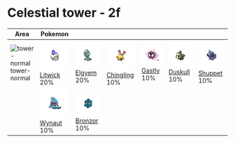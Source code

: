 # Celestial tower - 2f

| Area                                                                    | Pokemon                                                                     | &nbsp;                                                                      | &nbsp;                                                                          | &nbsp;                                                                    | &nbsp;                                                                      | &nbsp;                                                                      |
| ----------------------------------------------------------------------- | --------------------------------------------------------------------------- | --------------------------------------------------------------------------- | ------------------------------------------------------------------------------- | ------------------------------------------------------------------------- | --------------------------------------------------------------------------- | --------------------------------------------------------------------------- |
| ![tower-normal](../../img/items/tower-normal.png)<br/>tower-normal<br/> | ![litwick](../../img/pokemon/607.png) <br/>[Litwick](/pokemon/607) <br/>20% | ![elgyem](../../img/pokemon/605.png) <br/>[Elgyem](/pokemon/605) <br/>20%   | ![chingling](../../img/pokemon/433.png) <br/>[Chingling](/pokemon/433) <br/>10% | ![gastly](../../img/pokemon/092.png) <br/>[Gastly](/pokemon/092) <br/>10% | ![duskull](../../img/pokemon/355.png) <br/>[Duskull](/pokemon/355) <br/>10% | ![shuppet](../../img/pokemon/353.png) <br/>[Shuppet](/pokemon/353) <br/>10% |
|                                                                         | ![wynaut](../../img/pokemon/360.png) <br/>[Wynaut](/pokemon/360) <br/>10%   | ![bronzor](../../img/pokemon/436.png) <br/>[Bronzor](/pokemon/436) <br/>10% |